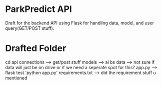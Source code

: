 # ParkPredict API

Draft for the backend API using Flask for handling data, model, and user query(GET/POST stuff).


# Drafted Folder
cd api
    connections --> get/post stuff
    models      --> ai bs
    data        --> not sure if data will just be on drive or if we need a seperate spot for this?
    app.py      --> flask test 'python app.py'
    requirements.txt --> did the requirement stuff u mentioned